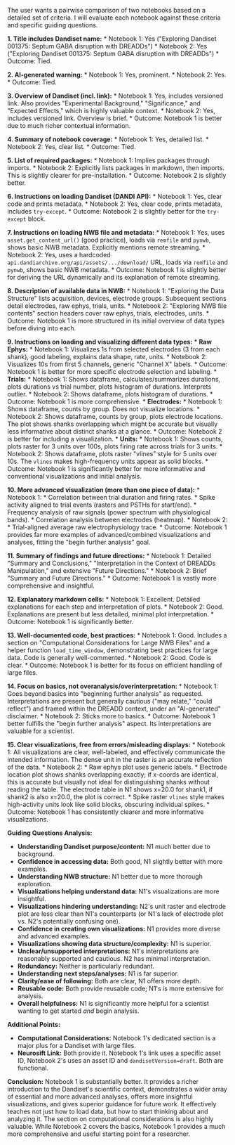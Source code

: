 The user wants a pairwise comparison of two notebooks based on a detailed set of criteria. I will evaluate each notebook against these criteria and specific guiding questions.

**1. Title includes Dandiset name:**
    *   Notebook 1: Yes ("Exploring Dandiset 001375: Septum GABA disruption with DREADDs")
    *   Notebook 2: Yes ("Exploring Dandiset 001375: Septum GABA disruption with DREADDs")
    *   Outcome: Tied.

**2. AI-generated warning:**
    *   Notebook 1: Yes, prominent.
    *   Notebook 2: Yes.
    *   Outcome: Tied.

**3. Overview of Dandiset (incl. link):**
    *   Notebook 1: Yes, includes versioned link. Also provides "Experimental Background," "Significance," and "Expected Effects," which is highly valuable context.
    *   Notebook 2: Yes, includes versioned link. Overview is brief.
    *   Outcome: Notebook 1 is better due to much richer contextual information.

**4. Summary of notebook coverage:**
    *   Notebook 1: Yes, detailed list.
    *   Notebook 2: Yes, clear list.
    *   Outcome: Tied.

**5. List of required packages:**
    *   Notebook 1: Implies packages through imports.
    *   Notebook 2: Explicitly lists packages in markdown, then imports. This is slightly clearer for pre-installation.
    *   Outcome: Notebook 2 is slightly better.

**6. Instructions on loading Dandiset (DANDI API):**
    *   Notebook 1: Yes, clear code and prints metadata.
    *   Notebook 2: Yes, clear code, prints metadata, includes `try-except`.
    *   Outcome: Notebook 2 is slightly better for the `try-except` block.

**7. Instructions on loading NWB file and metadata:**
    *   Notebook 1: Yes, uses `asset.get_content_url()` (good practice), loads via `remfile` and `pynwb`, shows basic NWB metadata. Explicitly mentions remote streaming.
    *   Notebook 2: Yes, uses a hardcoded `api.dandiarchive.org/api/assets/.../download/` URL, loads via `remfile` and `pynwb`, shows basic NWB metadata.
    *   Outcome: Notebook 1 is slightly better for deriving the URL dynamically and its explanation of remote streaming.

**8. Description of available data in NWB:**
    *   Notebook 1: "Exploring the Data Structure" lists acquisition, devices, electrode groups. Subsequent sections detail electrodes, raw ephys, trials, units.
    *   Notebook 2: "Exploring NWB file contents" section headers cover raw ephys, trials, electrodes, units.
    *   Outcome: Notebook 1 is more structured in its initial overview of data types before diving into each.

**9. Instructions on loading and visualizing different data types:**
    *   **Raw Ephys:**
        *   Notebook 1: Visualizes 1s from selected electrodes (3 from each shank), good labeling, explains data shape, rate, units.
        *   Notebook 2: Visualizes 10s from first 5 channels, generic "Channel X" labels.
        *   Outcome: Notebook 1 is better for more specific electrode selection and labeling.
    *   **Trials:**
        *   Notebook 1: Shows dataframe, calculates/summarizes durations, plots durations vs trial number, plots histogram of durations. Interprets outlier.
        *   Notebook 2: Shows dataframe, plots histogram of durations.
        *   Outcome: Notebook 1 is more comprehensive.
    *   **Electrodes:**
        *   Notebook 1: Shows dataframe, counts by group. Does not visualize locations.
        *   Notebook 2: Shows dataframe, counts by group, plots electrode locations. The plot shows shanks overlapping which might be accurate but visually less informative about distinct shanks at a glance.
        *   Outcome: Notebook 2 is better for including a visualization.
    *   **Units:**
        *   Notebook 1: Shows counts, plots raster for 3 units over 100s, plots firing rate across trials for 3 units.
        *   Notebook 2: Shows dataframe, plots raster "vlines" style for 5 units over 10s. The `vlines` makes high-frequency units appear as solid blocks.
        *   Outcome: Notebook 1 is significantly better for more informative and conventional visualizations and initial analysis.

**10. More advanced visualization (more than one piece of data):**
    *   Notebook 1:
        *   Correlation between trial duration and firing rates.
        *   Spike activity aligned to trial events (rasters and PSTHs for start/end).
        *   Frequency analysis of raw signals (power spectrum with physiological bands).
        *   Correlation analysis between electrodes (heatmap).
    *   Notebook 2:
        *   Trial-aligned average raw electrophysiology trace.
    *   Outcome: Notebook 1 provides far more examples of advanced/combined visualizations and analyses, fitting the "begin further analysis" goal.

**11. Summary of findings and future directions:**
    *   Notebook 1: Detailed "Summary and Conclusions," "Interpretation in the Context of DREADDs Manipulation," and extensive "Future Directions."
    *   Notebook 2: Brief "Summary and Future Directions."
    *   Outcome: Notebook 1 is vastly more comprehensive and insightful.

**12. Explanatory markdown cells:**
    *   Notebook 1: Excellent. Detailed explanations for each step and interpretation of plots.
    *   Notebook 2: Good. Explanations are present but less detailed, minimal plot interpretation.
    *   Outcome: Notebook 1 is significantly better.

**13. Well-documented code, best practices:**
    *   Notebook 1: Good. Includes a section on "Computational Considerations for Large NWB Files" and a helper function `load_time_window`, demonstrating best practices for large data. Code is generally well-commented.
    *   Notebook 2: Good. Code is clear.
    *   Outcome: Notebook 1 is better for its focus on efficient handling of large files.

**14. Focus on basics, not overanalysis/overinterpretation:**
    *   Notebook 1: Goes beyond basics into "beginning further analysis" as requested. Interpretations are present but generally cautious ("may relate," "could reflect") and framed within the DREADD context, under an "AI-generated" disclaimer.
    *   Notebook 2: Sticks more to basics.
    *   Outcome: Notebook 1 better fulfills the "begin further analysis" aspect. Its interpretations are valuable for a scientist.

**15. Clear visualizations, free from errors/misleading displays:**
    *   Notebook 1: All visualizations are clear, well-labeled, and effectively communicate the intended information. The dense unit in the raster is an accurate reflection of the data.
    *   Notebook 2:
        *   Raw ephys plot uses generic labels.
        *   Electrode location plot shows shanks overlapping exactly; if x-coords are identical, this is accurate but visually not ideal for distinguishing shanks without reading the table. The electrode table in N1 shows x=20.0 for shank1, if shank2 is also x=20.0, the plot is correct.
        *   Spike raster `vlines` style makes high-activity units look like solid blocks, obscuring individual spikes.
    *   Outcome: Notebook 1 has consistently clearer and more informative visualizations.

**Guiding Questions Analysis:**
*   **Understanding Dandiset purpose/content:** N1 much better due to background.
*   **Confidence in accessing data:** Both good, N1 slightly better with more examples.
*   **Understanding NWB structure:** N1 better due to more thorough exploration.
*   **Visualizations helping understand data:** N1's visualizations are more insightful.
*   **Visualizations hindering understanding:** N2's unit raster and electrode plot are less clear than N1's counterparts (or N1's lack of electrode plot vs. N2's potentially confusing one).
*   **Confidence in creating own visualizations:** N1 provides more diverse and advanced examples.
*   **Visualizations showing data structure/complexity:** N1 is superior.
*   **Unclear/unsupported interpretations:** N1's interpretations are reasonably supported and cautious. N2 has minimal interpretation.
*   **Redundancy:** Neither is particularly redundant.
*   **Understanding next steps/analyses:** N1 is far superior.
*   **Clarity/ease of following:** Both are clear, N1 offers more depth.
*   **Reusable code:** Both provide reusable code; N1's is more extensive for analysis.
*   **Overall helpfulness:** N1 is significantly more helpful for a scientist wanting to get started *and* begin analysis.

**Additional Points:**
*   **Computational Considerations:** Notebook 1's dedicated section is a major plus for a Dandiset with large files.
*   **Neurosift Link:** Both provide it. Notebook 1's link uses a specific asset ID, Notebook 2's uses an asset ID and `dandisetVersion=draft`. Both are functional.

**Conclusion:**
Notebook 1 is substantially better. It provides a richer introduction to the Dandiset's scientific context, demonstrates a wider array of essential and more advanced analyses, offers more insightful visualizations, and gives superior guidance for future work. It effectively teaches not just how to load data, but how to start thinking about and analyzing it. The section on computational considerations is also highly valuable. While Notebook 2 covers the basics, Notebook 1 provides a much more comprehensive and useful starting point for a researcher.